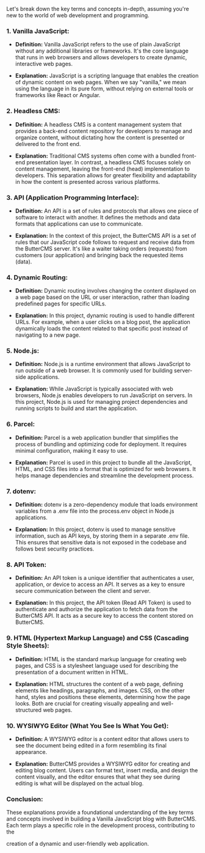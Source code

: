 Let's break down the key terms and concepts in-depth, assuming you're new to the world of web development and programming.

### 1. **Vanilla JavaScript:**
   - **Definition:** Vanilla JavaScript refers to the use of plain JavaScript without any additional libraries or frameworks. It's the core language that runs in web browsers and allows developers to create dynamic, interactive web pages.

   - **Explanation:** JavaScript is a scripting language that enables the creation of dynamic content on web pages. When we say "vanilla," we mean using the language in its pure form, without relying on external tools or frameworks like React or Angular.

### 2. **Headless CMS:**
   - **Definition:** A headless CMS is a content management system that provides a back-end content repository for developers to manage and organize content, without dictating how the content is presented or delivered to the front end.

   - **Explanation:** Traditional CMS systems often come with a bundled front-end presentation layer. In contrast, a headless CMS focuses solely on content management, leaving the front-end (head) implementation to developers. This separation allows for greater flexibility and adaptability in how the content is presented across various platforms.

### 3. **API (Application Programming Interface):**
   - **Definition:** An API is a set of rules and protocols that allows one piece of software to interact with another. It defines the methods and data formats that applications can use to communicate.

   - **Explanation:** In the context of this project, the ButterCMS API is a set of rules that our JavaScript code follows to request and receive data from the ButterCMS server. It's like a waiter taking orders (requests) from customers (our application) and bringing back the requested items (data).

### 4. **Dynamic Routing:**
   - **Definition:** Dynamic routing involves changing the content displayed on a web page based on the URL or user interaction, rather than loading predefined pages for specific URLs.

   - **Explanation:** In this project, dynamic routing is used to handle different URLs. For example, when a user clicks on a blog post, the application dynamically loads the content related to that specific post instead of navigating to a new page.

### 5. **Node.js:**
   - **Definition:** Node.js is a runtime environment that allows JavaScript to run outside of a web browser. It is commonly used for building server-side applications.

   - **Explanation:** While JavaScript is typically associated with web browsers, Node.js enables developers to run JavaScript on servers. In this project, Node.js is used for managing project dependencies and running scripts to build and start the application.

### 6. **Parcel:**
   - **Definition:** Parcel is a web application bundler that simplifies the process of bundling and optimizing code for deployment. It requires minimal configuration, making it easy to use.

   - **Explanation:** Parcel is used in this project to bundle all the JavaScript, HTML, and CSS files into a format that is optimized for web browsers. It helps manage dependencies and streamline the development process.

### 7. **dotenv:**
   - **Definition:** dotenv is a zero-dependency module that loads environment variables from a .env file into the process.env object in Node.js applications.

   - **Explanation:** In this project, dotenv is used to manage sensitive information, such as API keys, by storing them in a separate .env file. This ensures that sensitive data is not exposed in the codebase and follows best security practices.

### 8. **API Token:**
   - **Definition:** An API token is a unique identifier that authenticates a user, application, or device to access an API. It serves as a key to ensure secure communication between the client and server.

   - **Explanation:** In this project, the API token (Read API Token) is used to authenticate and authorize the application to fetch data from the ButterCMS API. It acts as a secure key to access the content stored on ButterCMS.

### 9. **HTML (Hypertext Markup Language) and CSS (Cascading Style Sheets):**
   - **Definition:** HTML is the standard markup language for creating web pages, and CSS is a stylesheet language used for describing the presentation of a document written in HTML.

   - **Explanation:** HTML structures the content of a web page, defining elements like headings, paragraphs, and images. CSS, on the other hand, styles and positions these elements, determining how the page looks. Both are crucial for creating visually appealing and well-structured web pages.

### 10. **WYSIWYG Editor (What You See Is What You Get):**
   - **Definition:** A WYSIWYG editor is a content editor that allows users to see the document being edited in a form resembling its final appearance.

   - **Explanation:** ButterCMS provides a WYSIWYG editor for creating and editing blog content. Users can format text, insert media, and design the content visually, and the editor ensures that what they see during editing is what will be displayed on the actual blog.

### Conclusion:

These explanations provide a foundational understanding of the key terms and concepts involved in building a Vanilla JavaScript blog with ButterCMS. Each term plays a specific role in the development process, contributing to the

 creation of a dynamic and user-friendly web application.